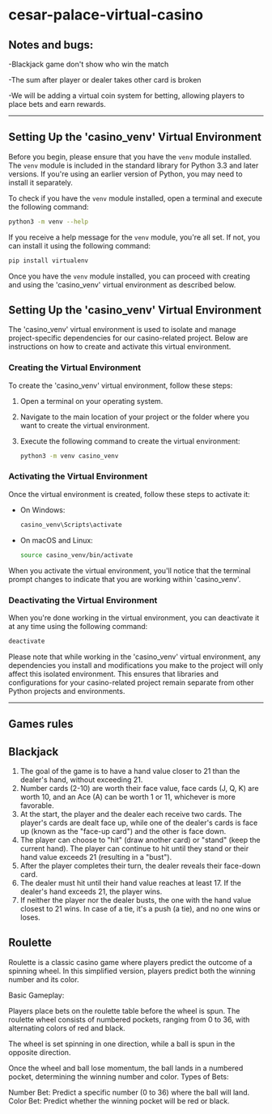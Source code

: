 # cesar-palace-virtual-casino

## Notes and bugs:

-Blackjack game don't show who win the match

-The sum after player or dealer takes other card is broken

-We will be adding a virtual coin system for betting, allowing players to place bets and earn rewards.


---

## Setting Up the 'casino_venv' Virtual Environment

Before you begin, please ensure that you have the `venv` module installed. The `venv` module is included in the standard library for Python 3.3 and later versions. If you're using an earlier version of Python, you may need to install it separately.

To check if you have the `venv` module installed, open a terminal and execute the following command:

```bash
python3 -m venv --help
```

If you receive a help message for the `venv` module, you're all set. If not, you can install it using the following command:

```bash
pip install virtualenv
```

Once you have the `venv` module installed, you can proceed with creating and using the 'casino_venv' virtual environment as described below.



## Setting Up the 'casino_venv' Virtual Environment

The 'casino_venv' virtual environment is used to isolate and manage project-specific dependencies for our casino-related project. Below are instructions on how to create and activate this virtual environment.

### Creating the Virtual Environment

To create the 'casino_venv' virtual environment, follow these steps:

1. Open a terminal on your operating system.

2. Navigate to the main location of your project or the folder where you want to create the virtual environment.

3. Execute the following command to create the virtual environment:

   ```bash
   python3 -m venv casino_venv
   ```

### Activating the Virtual Environment

Once the virtual environment is created, follow these steps to activate it:

- On Windows:
  ```bash
  casino_venv\Scripts\activate
  ```

- On macOS and Linux:
  ```bash
  source casino_venv/bin/activate
  ```

When you activate the virtual environment, you'll notice that the terminal prompt changes to indicate that you are working within 'casino_venv'.

### Deactivating the Virtual Environment

When you're done working in the virtual environment, you can deactivate it at any time using the following command:

```bash
deactivate
```

Please note that while working in the 'casino_venv' virtual environment, any dependencies you install and modifications you make to the project will only affect this isolated environment. This ensures that libraries and configurations for your casino-related project remain separate from other Python projects and environments.

---

## Games rules

## Blackjack

1. The goal of the game is to have a hand value closer to 21 than the dealer's hand, without exceeding 21.
2. Number cards (2-10) are worth their face value, face cards (J, Q, K) are worth 10, and an Ace (A) can be worth 1 or 11, whichever is more favorable.
3. At the start, the player and the dealer each receive two cards. The player's cards are dealt face up, while one of the dealer's cards is face up (known as the "face-up card") and the other is face down.
4. The player can choose to "hit" (draw another card) or "stand" (keep the current hand). The player can continue to hit until they stand or their hand value exceeds 21 (resulting in a "bust").
5. After the player completes their turn, the dealer reveals their face-down card.
6. The dealer must hit until their hand value reaches at least 17. If the dealer's hand exceeds 21, the player wins.
7. If neither the player nor the dealer busts, the one with the hand value closest to 21 wins. In case of a tie, it's a push (a tie), and no one wins or loses.

## Roulette

Roulette is a classic casino game where players predict the outcome of a spinning wheel. In this simplified version, players predict both the winning number and its color.

Basic Gameplay:

Players place bets on the roulette table before the wheel is spun.
The roulette wheel consists of numbered pockets, ranging from 0 to 36, with alternating colors of red and black.

The wheel is set spinning in one direction, while a ball is spun in the opposite direction.

Once the wheel and ball lose momentum, the ball lands in a numbered pocket, determining the winning number and color.
Types of Bets:

Number Bet: Predict a specific number (0 to 36) where the ball will land.
Color Bet: Predict whether the winning pocket will be red or black.



